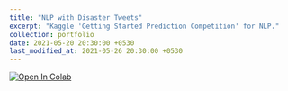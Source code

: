 ```yaml
---
title: "NLP with Disaster Tweets"
excerpt: "Kaggle 'Getting Started Prediction Competition' for NLP."
collection: portfolio
date: 2021-05-20 20:30:00 +0530
last_modified_at: 2021-05-26 20:30:00 +0530
---
```

[![Open In Colab](https://colab.research.google.com/assets/colab-badge.svg)](https://colab.research.google.com/github/kartikc727/kaggle-competitions/blob/master/disaster-tweets.ipynb)

